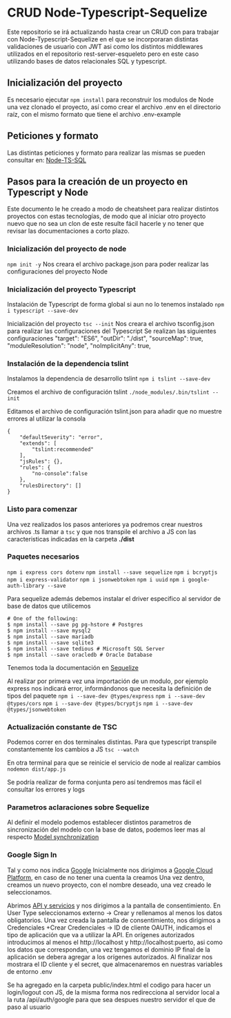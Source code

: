 # CRUD Node-Typescript-Sequelize
Este repositorio se irá actualizando hasta crear un CRUD con para trabajar con Node-Typescript-Sequelize en el que se incorporaran distintas validaciones de usuario con JWT asi como los distintos middlewares utilizados en el repositorio rest-server-esqueleto pero en este caso utilizando bases de datos relacionales SQL y typescript.

## Inicialización del proyecto
Es necesario ejecutar `npm install` para reconstruir los modulos de Node una vez clonado el proyecto, así como crear el archivo .env en el directorio raíz, con el mismo formato que tiene el archivo .env-example

## Peticiones y formato
Las distintas peticiones y formato para realizar las mismas se pueden consultar en:
[Node-TS-SQL](https://documenter.getpostman.com/view/16345932/2s935hQ6sK)

## Pasos para la creación de un proyecto en Typescript y Node
Este documento le he creado a modo de cheatsheet para realizar distintos proyectos con estas tecnologías, de modo que al iniciar otro proyecto nuevo que no sea un clon de este resulte fácil hacerle y no tener que revisar las documentaciones a corto plazo.

### Inicialización del proyecto de node
`npm init -y`
Nos creara el archivo package.json para poder realizar las configuraciones del proyecto Node

### Inicialización del proyecto Typescript
Instalación de Typescript de forma global si aun no lo tenemos instalado
`npm i typescript --save-dev`

Inicialización del proyecto
`tsc --init`
Nos creara el archivo tsconfig.json para realizar las configuraciones del Typescript
Se realizan las siguientes configuraciones
    "target": "ES6",
    "outDir": "./dist",
    "sourceMap": true,
    "moduleResolution": "node",
    "noImplicitAny": true,

### Instalación de la dependencia tslint
Instalamos la dependencia de desarrollo tslint
`npm i tslint --save-dev`

Creamos el archivo de configuración tslint
`./node_modules/.bin/tslint --init`

Editamos el archivo de configuración tslint.json para añadir que no muestre errores al utilizar la consola 
```
{
    "defaultSeverity": "error",
    "extends": [
        "tslint:recommended"
    ],
    "jsRules": {},
    "rules": {
        "no-console":false
    },
    "rulesDirectory": []
}
```

### Listo para comenzar
Una vez realizados los pasos anteriores ya podremos crear nuestros archivos .ts llamar a `tsc` y que nos transpile el archivo a JS con las caracteristicas indicadas en la carpeta **./dist**

### Paquetes necesarios
`npm i express cors dotenv`
`npm install --save sequelize`
`npm i bcryptjs`
`npm i express-validator`
`npm i jsonwebtoken`
`npm i uuid`
`npm i google-auth-library --save`

Para sequelize además debemos instalar el driver especifico al servidor de base de datos que utilicemos
```
# One of the following:
$ npm install --save pg pg-hstore # Postgres
$ npm install --save mysql2
$ npm install --save mariadb
$ npm install --save sqlite3
$ npm install --save tedious # Microsoft SQL Server
$ npm install --save oracledb # Oracle Database
```
Tenemos toda la documentación en 
[Sequelize](https://sequelize.org/docs/v6/getting-started/)

Al realizar por primera vez una importación de un modulo, por ejemplo express nos indicará error, informándonos que necesita la definición de tipos del paquete
`npm i --save-dev @types/express`
`npm i --save-dev @types/cors`
`npm i --save-dev @types/bcryptjs`
`npm i --save-dev @types/jsonwebtoken`

### Actualización constante de TSC
Podemos correr en dos terminales distintas.
Para que typescript transpile constantemente los cambios a JS
`tsc --watch`

En otra terminal para que se reinicie el servicio de node al realizar cambios
`nodemon dist/app.js`

Se podría realizar de forma conjunta pero así tendremos mas fácil el consultar los errores y logs

### Parametros aclaraciones sobre Sequelize
Al definir el modelo podemos establecer distintos parametros de sincronización del modelo con la base de datos, podemos leer mas al respecto [Model synchronization](https://sequelize.org/docs/v6/core-concepts/model-basics/#model-synchronization) 

### Google Sign In
Tal y como nos indica [Google](https://developers.google.com/identity/gsi/web/guides/get-google-api-clientid?hl=es-419)
Inicialmente nos dirigimos a [Google Cloud Platform](https://console.cloud.google.com/welcome), en caso de no tener una cuenta la creamos
Una vez dentro, creamos un nuevo proyecto, con el nombre deseado, una vez creado le seleccionamos.

Abrimos [API y servicios](https://console.cloud.google.com/apis/dashboard?project=rest-api-typescript) y nos dirigimos a la pantalla de consentimiento. En User Type seleccionamos externo -> Crear y rellenamos al menos los datos obligatorios.
Una vez creada la pantalla de consentimiento, nos dirigimos a Credenciales +Crear Credenciales -> ID de cliente OAUTH, indicamos el tipo 
de aplicación que va a utilizar la API. En orígenes autorizados introducimos al menos el http://localhost y http://localhost:puerto, asi como los datos que correspondan, una vez tengamos el dominio IP final de la aplicación se debera agregar a los orígenes autorizados.
Al finalizar nos mostrara el ID cliente y el secret, que almacenaremos en nuestras variables de entorno .env

Se ha agregado en la carpeta public/index.html el codigo para hacer un login/logout con JS, de la misma forma nos redirecciona al servidor local a la ruta /api/auth/google para que sea despues nuestro servidor el que de paso al usuario




